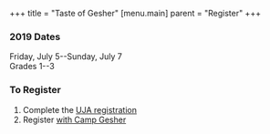 +++
title = "Taste of Gesher"
[menu.main]
parent = "Register"
+++

### 2019 Dates
Friday, July 5--Sunday, July 7  
Grades 1--3

### To Register

1. Complete the [UJA registration](https://jewishtoronto.com/cje/camp/weekender/weekender-registration-form)
2. Register [with Camp Gesher](https://gesher.campbrainregistration.com/)

